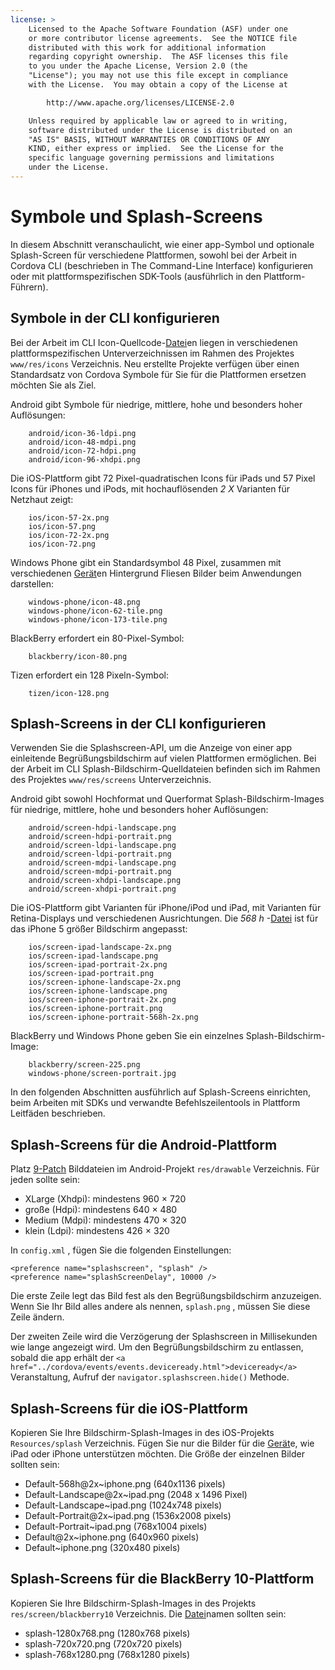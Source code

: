 ```yaml
---
license: >
    Licensed to the Apache Software Foundation (ASF) under one
    or more contributor license agreements.  See the NOTICE file
    distributed with this work for additional information
    regarding copyright ownership.  The ASF licenses this file
    to you under the Apache License, Version 2.0 (the
    "License"); you may not use this file except in compliance
    with the License.  You may obtain a copy of the License at

        http://www.apache.org/licenses/LICENSE-2.0

    Unless required by applicable law or agreed to in writing,
    software distributed under the License is distributed on an
    "AS IS" BASIS, WITHOUT WARRANTIES OR CONDITIONS OF ANY
    KIND, either express or implied.  See the License for the
    specific language governing permissions and limitations
    under the License.
---
```


# Symbole und Splash-Screens

In diesem Abschnitt veranschaulicht, wie einer app-Symbol und optionale Splash-Screen für verschiedene Plattformen, sowohl bei der Arbeit in Cordova CLI (beschrieben in The Command-Line Interface) konfigurieren oder mit plattformspezifischen SDK-Tools (ausführlich in den Plattform-Führern).

## Symbole in der CLI konfigurieren

Bei der Arbeit im CLI Icon-Quellcode-<a href="../cordova/file/fileobj/fileobj.html">Datei</a>en liegen in verschiedenen plattformspezifischen Unterverzeichnissen im Rahmen des Projektes `www/res/icons` Verzeichnis. Neu erstellte Projekte verfügen über einen Standardsatz von Cordova Symbole für Sie für die Plattformen ersetzen möchten Sie als Ziel.

Android gibt Symbole für niedrige, mittlere, hohe und besonders hoher Auflösungen:

        android/icon-36-ldpi.png
        android/icon-48-mdpi.png
        android/icon-72-hdpi.png
        android/icon-96-xhdpi.png
    

Die iOS-Plattform gibt 72 Pixel-quadratischen Icons für iPads und 57 Pixel Icons für iPhones und iPods, mit hochauflösenden *2 X* Varianten für Netzhaut zeigt:

        ios/icon-57-2x.png
        ios/icon-57.png
        ios/icon-72-2x.png
        ios/icon-72.png
    

Windows Phone gibt ein Standardsymbol 48 Pixel, zusammen mit verschiedenen <a href="../cordova/device/device.html">Gerät</a>en Hintergrund Fliesen Bilder beim Anwendungen darstellen:

        windows-phone/icon-48.png
        windows-phone/icon-62-tile.png
        windows-phone/icon-173-tile.png
    

BlackBerry erfordert ein 80-Pixel-Symbol:

        blackberry/icon-80.png
    

Tizen erfordert ein 128 Pixeln-Symbol:

        tizen/icon-128.png
    

## Splash-Screens in der CLI konfigurieren

Verwenden Sie die Splashscreen-API, um die Anzeige von einer app einleitende Begrüßungsbildschirm auf vielen Plattformen ermöglichen. Bei der Arbeit im CLI Splash-Bildschirm-Quelldateien befinden sich im Rahmen des Projektes `www/res/screens` Unterverzeichnis.

Android gibt sowohl Hochformat und Querformat Splash-Bildschirm-Images für niedrige, mittlere, hohe und besonders hoher Auflösungen:

        android/screen-hdpi-landscape.png
        android/screen-hdpi-portrait.png
        android/screen-ldpi-landscape.png
        android/screen-ldpi-portrait.png
        android/screen-mdpi-landscape.png
        android/screen-mdpi-portrait.png
        android/screen-xhdpi-landscape.png
        android/screen-xhdpi-portrait.png
    

Die iOS-Plattform gibt Varianten für iPhone/iPod und iPad, mit Varianten für Retina-Displays und verschiedenen Ausrichtungen. Die *568 h* -<a href="../cordova/file/fileobj/fileobj.html">Datei</a> ist für das iPhone 5 größer Bildschirm angepasst:

        ios/screen-ipad-landscape-2x.png
        ios/screen-ipad-landscape.png
        ios/screen-ipad-portrait-2x.png
        ios/screen-ipad-portrait.png
        ios/screen-iphone-landscape-2x.png
        ios/screen-iphone-landscape.png
        ios/screen-iphone-portrait-2x.png
        ios/screen-iphone-portrait.png
        ios/screen-iphone-portrait-568h-2x.png
    

BlackBerry und Windows Phone geben Sie ein einzelnes Splash-Bildschirm-Image:

        blackberry/screen-225.png
        windows-phone/screen-portrait.jpg
    

In den folgenden Abschnitten ausführlich auf Splash-Screens einrichten, beim Arbeiten mit SDKs und verwandte Befehlszeilentools in Plattform Leitfäden beschrieben.

## Splash-Screens für die Android-Plattform

Platz [9-Patch][1] Bilddateien im Android-Projekt `res/drawable` Verzeichnis. Für jeden sollte sein:

 [1]: https://developer.android.com/tools/help/draw9patch.html

*   XLarge (Xhdpi): mindestens 960 × 720
*   große (Hdpi): mindestens 640 × 480
*   Medium (Mdpi): mindestens 470 × 320
*   klein (Ldpi): mindestens 426 × 320

In `config.xml` , fügen Sie die folgenden Einstellungen:

    <preference name="splashscreen", "splash" />
    <preference name="splashScreenDelay", 10000 />
    

Die erste Zeile legt das Bild fest als den Begrüßungsbildschirm anzuzeigen. Wenn Sie Ihr Bild alles andere als nennen, `splash.png` , müssen Sie diese Zeile ändern.

Der zweiten Zeile wird die Verzögerung der Splashscreen in Millisekunden wie lange angezeigt wird. Um den Begrüßungsbildschirm zu entlassen, sobald die app erhält der `<a href="../cordova/events/events.deviceready.html">deviceready</a>` Veranstaltung, Aufruf der `navigator.splashscreen.hide()` Methode.

## Splash-Screens für die iOS-Plattform

Kopieren Sie Ihre Bildschirm-Splash-Images in des iOS-Projekts `Resources/splash` Verzeichnis. Fügen Sie nur die Bilder für die <a href="../cordova/device/device.html">Gerät</a>e, wie iPad oder iPhone unterstützen möchten. Die Größe der einzelnen Bilder sollten sein:

*   Default-568h@2x~iphone.png (640x1136 pixels)
*   Default-Landscape@2x~ipad.png (2048 x 1496 Pixel)
*   Default-Landscape~ipad.png (1024x748 pixels)
*   Default-Portrait@2x~ipad.png (1536x2008 pixels)
*   Default-Portrait~ipad.png (768x1004 pixels)
*   Default@2x~iphone.png (640x960 pixels)
*   Default~iphone.png (320x480 pixels)

## Splash-Screens für die BlackBerry 10-Plattform

Kopieren Sie Ihre Bildschirm-Splash-Images in des Projekts `res/screen/blackberry10` Verzeichnis. Die <a href="../cordova/file/fileobj/fileobj.html">Datei</a>namen sollten sein:

*   splash-1280x768.png (1280x768 pixels)
*   splash-720x720.png (720x720 pixels)
*   splash-768x1280.png (768x1280 pixels)